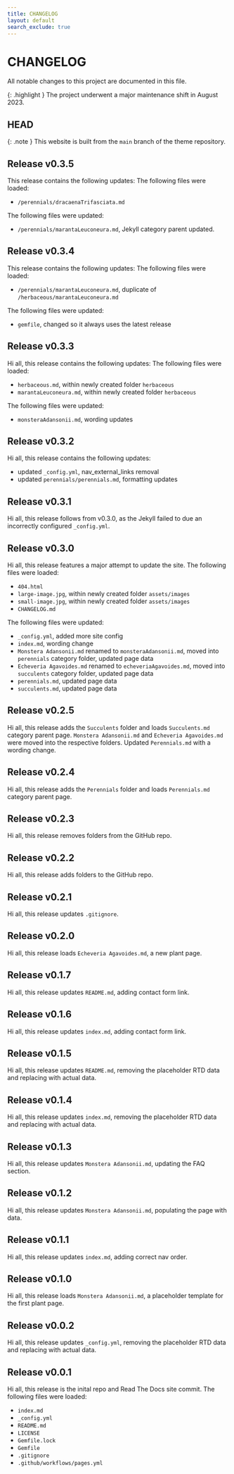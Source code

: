 ```yaml
---
title: CHANGELOG
layout: default
search_exclude: true
---
```


# CHANGELOG

All notable changes to this project are documented in this file.

{: .highlight }
The project underwent a major maintenance shift in August 2023.

## HEAD

{: .note }
This website is built from the `main` branch of the theme repository.

## Release v0.3.5

This release contains the following updates:
The following files were loaded:
- `/perennials/dracaenaTrifasciata.md`

The following files were updated:
- `/perennials/marantaLeuconeura.md`, Jekyll category parent updated.

## Release v0.3.4

This release contains the following updates:
The following files were loaded:
- `/perennials/marantaLeuconeura.md`, duplicate of `/herbaceous/marantaLeuconeura.md`

The following files were updated:
- `gemfile`, changed so it always uses the latest release

## Release v0.3.3

Hi all, this release contains the following updates:
The following files were loaded:
- `herbaceous.md`, within newly created folder `herbaceous`
- `marantaLeuconeura.md`, within newly created folder `herbaceous`

The following files were updated:
- `monsteraAdansonii.md`, wording updates

## Release v0.3.2

Hi all, this release contains the following updates:
- updated `_config.yml`, nav_external_links removal
- updated `perennials/perennials.md`, formatting updates

## Release v0.3.1

Hi all, this release follows from v0.3.0, as the Jekyll failed to due an incorrectly configured `_config.yml`.

## Release v0.3.0

Hi all, this release features a major attempt to update the site.
The following files were loaded:
- `404.html`
- `large-image.jpg`, within newly created folder `assets/images`
- `small-image.jpg`, within newly created folder `assets/images`
- `CHANGELOG.md`

The following files were updated:
- `_config.yml`, added more site config
- `index.md`, wording change
- `Monstera Adansonii.md` renamed to `monsteraAdansonii.md`, moved into `perennials` category folder, updated page data
- `Echeveria Agavoides.md` renamed to `echeveriaAgavoides.md`, moved into `succulents` category folder, updated page data
- `perennials.md`, updated page data
- `succulents.md`, updated page data

## Release v0.2.5

Hi all, this release adds the `Succulents` folder and loads `Succulents.md` category parent page.
`Monstera Adansonii.md` and `Echeveria Agavoides.md` were moved into the respective folders.
Updated `Perennials.md` with a wording change.

## Release v0.2.4

Hi all, this release adds the `Perennials` folder and loads `Perennials.md` category parent page.

## Release v0.2.3

Hi all, this release removes folders from the GitHub repo.

## Release v0.2.2

Hi all, this release adds folders to the GitHub repo.

## Release v0.2.1

Hi all, this release updates `.gitignore`.

## Release v0.2.0

Hi all, this release loads `Echeveria Agavoides.md`, a new plant page.

## Release v0.1.7

Hi all, this release updates `README.md`, adding contact form link.

## Release v0.1.6

Hi all, this release updates `index.md`, adding contact form link.

## Release v0.1.5

Hi all, this release updates `README.md`, removing the placeholder RTD data and replacing with actual data.

## Release v0.1.4

Hi all, this release updates `index.md`, removing the placeholder RTD data and replacing with actual data.

## Release v0.1.3

Hi all, this release updates `Monstera Adansonii.md`, updating the FAQ section.

## Release v0.1.2

Hi all, this release updates `Monstera Adansonii.md`, populating the page with data.

## Release v0.1.1

Hi all, this release updates `index.md`, adding correct nav order.

## Release v0.1.0

Hi all, this release loads `Monstera Adansonii.md`, a placeholder template for the first plant page.

## Release v0.0.2

Hi all, this release updates `_config.yml`, removing the placeholder RTD data and replacing with actual data.

## Release v0.0.1

Hi all, this release is the inital repo and Read The Docs site commit.
The following files were loaded:
- `index.md`
- `_config.yml`
- `README.md`
- `LICENSE`
- `Gemfile.lock`
- `Gemfile`
- `.gitignore`
- `.github/workflows/pages.yml`
